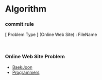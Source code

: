 # Algorithm

### commit rule 
[ Problem Type ] (Online Web Site) : FileName

<br>

### Online Web Site Problem
- [BaekJoon](kotlin/src/main/kotlin/baekjoon/READMD.md)
- [Programmers](kotlin/src/main/kotlin/programmers/README.md)

